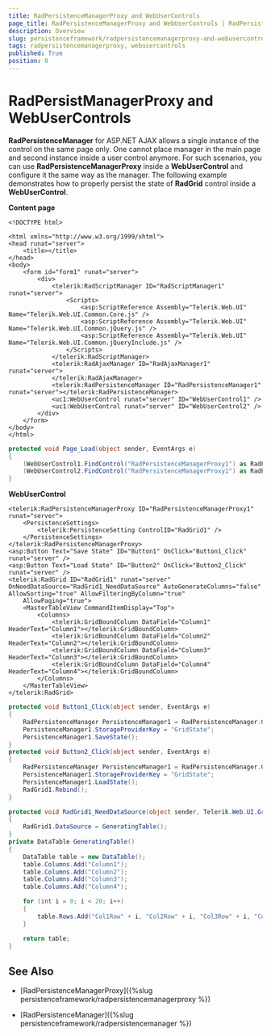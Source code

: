 ```yaml
---
title: RadPersistenceManagerProxy and WebUserControls
page_title: RadPersistenceManagerProxy and WebUserControls | RadPersistenceFramework for ASP.NET AJAX Documentation
description: Overview
slug: persistenceframework/radpersistencemanagerproxy-and-webusercontrols
tags: radpersistencemanagerproxy, webusercontrols
published: True
position: 0
---
```


# RadPersistManagerProxy and WebUserControls

**RadPersistenceManager** for ASP.NET AJAX allows a single instance of the control on the same page only. One cannot place manager in the main page and second instance inside a user control anymore. For such scenarios, you can use **RadPersistenceManagerProxy** inside a **WebUserControl** and configure it the same way as the manager. The following example demonstrates how to properly persist the state of **RadGrid** control inside a **WebUserControl**. 

**Content page**

````ASP.NET
<!DOCTYPE html>

<html xmlns="http://www.w3.org/1999/xhtml">
<head runat="server">
    <title></title>
</head>
<body>
    <form id="form1" runat="server">
        <div>
            <telerik:RadScriptManager ID="RadScriptManager1" runat="server">
                <Scripts>
                    <asp:ScriptReference Assembly="Telerik.Web.UI" Name="Telerik.Web.UI.Common.Core.js" />
                    <asp:ScriptReference Assembly="Telerik.Web.UI" Name="Telerik.Web.UI.Common.jQuery.js" />
                    <asp:ScriptReference Assembly="Telerik.Web.UI" Name="Telerik.Web.UI.Common.jQueryInclude.js" />
                </Scripts>
            </telerik:RadScriptManager>
            <telerik:RadAjaxManager ID="RadAjaxManager1" runat="server">
            </telerik:RadAjaxManager>
            <telerik:RadPersistenceManager ID="RadPersistenceManager1" runat="server"></telerik:RadPersistenceManager>
            <uc1:WebUserControl runat="server" ID="WebUserControl1" />
            <uc1:WebUserControl runat="server" ID="WebUserControl2" />
        </div>
    </form>
</body>
</html>
````
````C#
protected void Page_Load(object sender, EventArgs e)
{
    (WebUserControl1.FindControl("RadPersistenceManagerProxy1") as RadPersistenceManagerProxy).UniqueKey = "1";
    (WebUserControl2.FindControl("RadPersistenceManagerProxy1") as RadPersistenceManagerProxy).UniqueKey = "2";
}
````

**WebUserControl**
````ASP.NET
<telerik:RadPersistenceManagerProxy ID="RadPersistenceManagerProxy1" runat="server">
    <PersistenceSettings>
        <telerik:PersistenceSetting ControlID="RadGrid1" />
    </PersistenceSettings>
</telerik:RadPersistenceManagerProxy>
<asp:Button Text="Save State" ID="Button1" OnClick="Button1_Click" runat="server" />
<asp:Button Text="Load State" ID="Button2" OnClick="Button2_Click" runat="server" />
<telerik:RadGrid ID="RadGrid1" runat="server" OnNeedDataSource="RadGrid1_NeedDataSource" AutoGenerateColumns="false" AllowSorting="true" AllowFilteringByColumn="true"
    AllowPaging="true">
    <MasterTableView CommandItemDisplay="Top">
        <Columns>
            <telerik:GridBoundColumn DataField="Column1" HeaderText="Column1"></telerik:GridBoundColumn>
            <telerik:GridBoundColumn DataField="Column2" HeaderText="Column2"></telerik:GridBoundColumn>
            <telerik:GridBoundColumn DataField="Column3" HeaderText="Column3"></telerik:GridBoundColumn>
            <telerik:GridBoundColumn DataField="Column4" HeaderText="Column4"></telerik:GridBoundColumn>
        </Columns>
    </MasterTableView>
</telerik:RadGrid>
````
````C#
protected void Button1_Click(object sender, EventArgs e)
{
    RadPersistenceManager PersistenceManager1 = RadPersistenceManager.GetCurrent(Page);
    PersistenceManager1.StorageProviderKey = "GridState";
    PersistenceManager1.SaveState();
}
protected void Button2_Click(object sender, EventArgs e)
{
    RadPersistenceManager PersistenceManager1 = RadPersistenceManager.GetCurrent(Page);
    PersistenceManager1.StorageProviderKey = "GridState";
    PersistenceManager1.LoadState();
    RadGrid1.Rebind();
}

protected void RadGrid1_NeedDataSource(object sender, Telerik.Web.UI.GridNeedDataSourceEventArgs e)
{
    RadGrid1.DataSource = GeneratingTable();
}
private DataTable GeneratingTable()
{
    DataTable table = new DataTable();
    table.Columns.Add("Column1");
    table.Columns.Add("Column2");
    table.Columns.Add("Column3");
    table.Columns.Add("Column4");

    for (int i = 0; i < 20; i++)
    {
        table.Rows.Add("Col1Row" + i, "Col2Row" + i, "Col3Row" + i, "Col4Row" + i);
    }

    return table;
}
````

## See Also

 * [RadPersistenceManagerProxy]({%slug persistenceframework/radpersistencemanagerproxy %})
 
 * [RadPersistenceManager]({%slug persistenceframework/radpersistencemanager %})